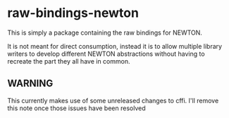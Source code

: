 # raw-bindings-newton

This is simply a package containing the raw bindings for NEWTON.

It is not meant for direct consumption, instead it is to allow multiple library writers to develop different NEWTON abstractions without having to recreate the part they all have in common.

## WARNING

This currently makes use of some unreleased changes to cffi. I'll remove this note once those issues have been resolved

